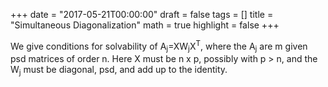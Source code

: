+++
date = "2017-05-21T00:00:00"
draft = false
tags = []
title = "Simultaneous Diagonalization"
math = true
highlight = false
+++

We give conditions for solvability of A<sub>j</sub>=XW<sub>j</sub>X<sup>T</sup>, where the A<sub>j</sub> are m given psd matrices of order n. Here X must be n x p, possibly with p > n, and the W<sub>j</sub> must be diagonal, psd, and add up to the identity.
